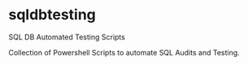 # sqldbtesting
SQL DB Automated Testing Scripts

Collection of Powershell Scripts to automate SQL Audits and Testing.
